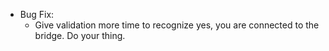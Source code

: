 - Bug Fix:
  - Give validation more time to recognize yes, you are connected to the bridge. Do your thing.